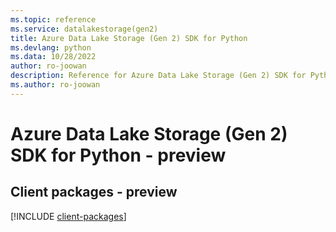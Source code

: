 ```yaml
---
ms.topic: reference
ms.service: datalakestorage(gen2)
title: Azure Data Lake Storage (Gen 2) SDK for Python
ms.devlang: python
ms.data: 10/28/2022
author: ro-joowan
description: Reference for Azure Data Lake Storage (Gen 2) SDK for Python
ms.author: ro-joowan
---
```

# Azure Data Lake Storage (Gen 2) SDK for Python - preview

## Client packages - preview
[!INCLUDE [client-packages](data-lake-storage-(gen-2)-client-index.md)]